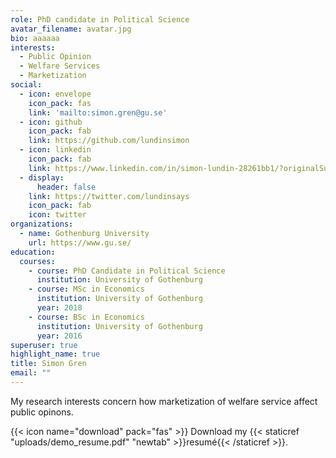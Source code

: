 ```yaml
---
role: PhD candidate in Political Science
avatar_filename: avatar.jpg
bio: aaaaaa
interests:
  - Public Opinion
  - Welfare Services
  - Marketization
social:
  - icon: envelope
    icon_pack: fas
    link: 'mailto:simon.gren@gu.se'
  - icon: github
    icon_pack: fab
    link: https://github.com/lundinsimon
  - icon: linkedin
    icon_pack: fab
    link: https://www.linkedin.com/in/simon-lundin-28261bb1/?originalSubdomain=se
  - display:
      header: false
    link: https://twitter.com/lundinsays
    icon_pack: fab
    icon: twitter
organizations:
  - name: Gothenburg University
    url: https://www.gu.se/
education:
  courses:
    - course: PhD Candidate in Political Science
      institution: University of Gothenburg
    - course: MSc in Economics
      institution: University of Gothenburg
      year: 2018
    - course: BSc in Economics
      institution: University of Gothenburg
      year: 2016
superuser: true
highlight_name: true
title: Simon Gren
email: ""
---
```

My research interests concern how marketization of welfare service affect public opinons.

{{< icon name="download" pack="fas" >}} Download my {{< staticref "uploads/demo_resume.pdf" "newtab" >}}resumé{{< /staticref >}}.